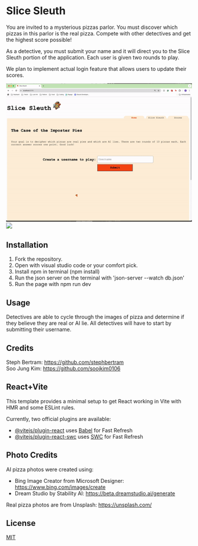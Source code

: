 # Slice Sleuth

You are invited to a mysterious pizzas parlor. You must discover which pizzas in this parlor is the real pizza. Compete with other detectives and get the highest score possible!

As a detective, you must submit your name and it will direct you to the Slice Sleuth portion of the application. Each user is given two rounds to play.

We plan to implement actual login feature that allows users to update their scores.

![](/images/intro_slice_sleuth.gif) <br>
![](/images/taking_quiz.gif)

## Installation

1. Fork the repository.
2. Open with visual studio code or your comfort pick.
3. Install npm in terminal (npm install)
4. Run the json server on the terminal with 'json-server --watch db.json'
5. Run the page with npm run dev

## Usage

Detectives are able to cycle through the images of pizza and determine if they believe they are real or AI lie. All detectives will have to start by submitting their username.

## Credits

Steph Bertram: https://github.com/stephbertram <br />
Soo Jung Kim: https://github.com/soojkim0106 <br />

## React+Vite

This template provides a minimal setup to get React working in Vite with HMR and some ESLint rules.

Currently, two official plugins are available:

- [@vitejs/plugin-react](https://github.com/vitejs/vite-plugin-react/blob/main/packages/plugin-react/README.md) uses [Babel](https://babeljs.io/) for Fast Refresh
- [@vitejs/plugin-react-swc](https://github.com/vitejs/vite-plugin-react-swc) uses [SWC](https://swc.rs/) for Fast Refresh

## Photo Credits

AI pizza photos were created using:
- Bing Image Creator from Microsoft Designer: https://www.bing.com/images/create
- Dream Studio by Stability AI: https://beta.dreamstudio.ai/generate

Real pizza photos are from Unsplash: https://unsplash.com/

## License

[MIT](https://choosealicense.com/licenses/mit/)
